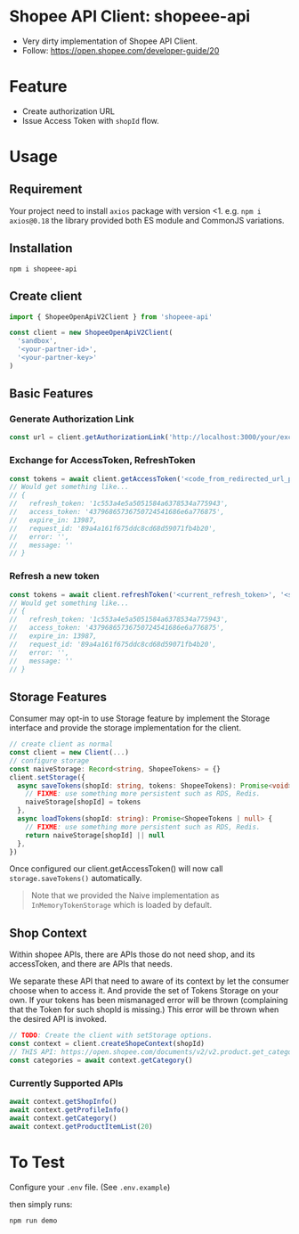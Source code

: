 Shopee API Client: shopeee-api
==

- Very dirty implementation of Shopee API Client.
- Follow: https://open.shopee.com/developer-guide/20

# Feature

- Create authorization URL
- Issue Access Token with `shopId` flow.

# Usage

## Requirement

Your project need to install `axios` package with version <1. e.g. `npm i axios@0.18` the library provided both ES module and CommonJS variations.

## Installation

```
npm i shopeee-api
```

## Create client

```ts
import { ShopeeOpenApiV2Client } from 'shopeee-api'

const client = new ShopeeOpenApiV2Client(
  'sandbox',
  '<your-partner-id>',
  '<your-partner-key>'
)
```

## Basic Features

### Generate Authorization Link

```ts
const url = client.getAuthorizationLink('http://localhost:3000/your/exchange/authorization/endpoint')
```

### Exchange for AccessToken, RefreshToken

```ts
const tokens = await client.getAccessToken('<code_from_redirected_url_param>', '<shop_id_from_redirected_url_params>')
// Would get something like...
// {
//   refresh_token: '1c553a4e5a5051584a6378534a775943',
//   access_token: '43796865736750724541686e6a776875',
//   expire_in: 13987,
//   request_id: '89a4a161f675ddc8cd68d59071fb4b20',
//   error: '',
//   message: ''
// }
```

### Refresh a new token

```ts
const tokens = await client.refreshToken('<current_refresh_token>', '<shop_id>')
// Would get something like...
// {
//   refresh_token: '1c553a4e5a5051584a6378534a775943',
//   access_token: '43796865736750724541686e6a776875',
//   expire_in: 13987,
//   request_id: '89a4a161f675ddc8cd68d59071fb4b20',
//   error: '',
//   message: ''
// }
```

## Storage Features

Consumer may opt-in to use Storage feature by implement the Storage interface and provide the storage implementation for
the client.

```ts
// create client as normal
const client = new Client(...)
// configure storage
const naiveStorage: Record<string, ShopeeTokens> = {}
client.setStorage({
  async saveTokens(shopId: string, tokens: ShopeeTokens): Promise<void> {
    // FIXME: use something more persistent such as RDS, Redis.
    naiveStorage[shopId] = tokens
  },
  async loadTokens(shopId: string): Promise<ShopeeTokens | null> {
    // FIXME: use something more persistent such as RDS, Redis.
    return naiveStorage[shopId] || null
  },
})
```

Once configured our client.getAccessToken() will now call `storage.saveTokens()` automatically.

> Note that we provided the Naive implementation as `InMemoryTokenStorage` which is loaded by default.

## Shop Context

Within shopee APIs, there are APIs those do not need shop, and its accessToken, and there are APIs that needs.

We separate these API that need to aware of its context by let the consumer choose when to access it. And provide the set of Tokens Storage on your own. If your tokens has been mismanaged error will be thrown (complaining that the Token for such shopId is missing.) This error will be thrown when the desired API is invoked.

```ts
// TODO: Create the client with setStorage options.
const context = client.createShopeContext(shopId)
// THIS API: https://open.shopee.com/documents/v2/v2.product.get_category?module=89&type=1
const categories = await context.getCategory()
```

### Currently Supported APIs

```ts
await context.getShopInfo()
await context.getProfileInfo()
await context.getCategory()
await context.getProductItemList(20)
```

# To Test

Configure your `.env` file. (See `.env.example`)

then simply runs:

```
npm run demo
```